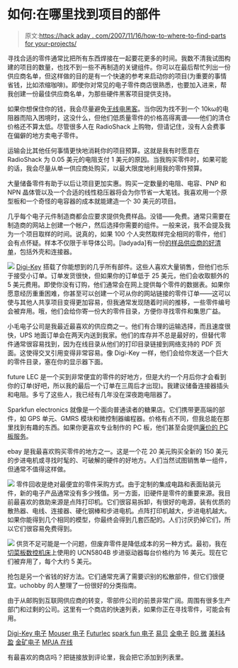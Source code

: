 # 如何:在哪里找到项目的部件

> 原文:[https://hack aday . com/2007/11/16/how-to-where-to-find-parts for your-projects/](https://hackaday.com/2007/11/16/how-to-where-to-find-parts-for-your-projects/)

寻找合适的零件通常比把所有东西焊接在一起要花更多的时间。我数不清我试图构建的项目的数量，也找不到一些不再制造的关键组件。你可以在最后帮忙列出一份供应商名单，但这样做的目的是有一个快速的参考来启动你的项目(为重要的事情省钱，比如浓缩咖啡)。即使你对常见的电子零件商店很熟悉，也要加入进来，帮我创建一份最佳供应商名单，为那些硬件黑客项目提供支持。

如果你想保住你的钱，我会尽量避免[无线电黑客](http://www.radioshack.com/category/index.jsp?categoryId=2032058)。当你因为找不到一个 10kω的电阻器而陷入困境时，这没什么，但他们低质量零件的价格高得离谱——他们的清仓价格还不算太低。尽管很多人在 RadioShack 上购物，但请记住，没有人会费事在偏僻的地方卖电子零件。

运输会比其他任何事情更快地消耗你的项目预算。这就是我有时愿意在 RadioShack 为 0.05 美元的电阻支付 1 美元的原因。当我购买零件时，如果可能的话，我会尽量从单一供应商处购买，以最大限度地利用我的零件预算。

大量储备零件有助于以后让项目更加实惠。购买一定数量的电阻、电容、PNP 和 NPN 晶体管以及一个合适的线性稳压器将会为你节省一大笔钱。我喜欢用一个原型板和一个奇怪的电容器的成本就能建造一个 30 美元的项目。

几乎每个电子元件制造商都会应要求提供免费样品。没错——免费。通常只需要在制造商的网站上创建一个帐户，然后选择你需要的组件。一般来说，我不会提及我为一个项目取样的时间。说真的，如果 100 个人突然取样完全相同的零件，他们会有点怀疑。样本不仅限于半导体公司。[ladyada]有一份[的样品供应商的好清单](http://www.ladyada.net/resources/procure/samples.html)，包括外壳和连接器。

![](../Images/4ee782209991d09840765b2a3dd35af1.png)
[Digi-Key](http://digikey.com/) 搭载了你能想到的几乎所有部件。这些人喜欢大量销售，但他们也乐于接受小订单。订单发货很快，但如果你的订单低于 25 美元，他们会收取额外的 5 美元费用。即使你没有订购，他们通常会在网上提供每个零件的数据表。如果你愿意经历重重困难，你甚至可以创建一个可从你的网站链接的零件订单——这可以使与其他人共享项目变得更加容易，但我通常发现随着时间的推移，一些零件编号会被弃用。哦，他们会给你寄一份大的零件目录，方便你寻找零件和集思广益。

小毛电子公司是我最近最喜欢的供应商之一。他们有合理的运输选择，而且速度很快，UPS 地面订单会在两天内送到我家。他们的库存并不总是最好的，但替代零件通常很容易找到，因为在线目录从他们的打印目录链接到网络支持的 PDF 页面。这使得交叉引用变得非常容易。像 Digi-Key 一样，他们会给你发送一个巨大的零件目录，塞在你的显示器下面。

future LEC 是一个买到非常便宜的零件的好地方，但是大约一个月后你才会看到你的订单(好吧，所以我的最后一个订单在三周后才出现)。我建议储备连接器插头和电阻。多亏了这些人，我已经有几年没在深夜跑电阻器了。

Sparkfun electronics 就像是一个面向普通读者的糖果店。它们携带更高端的部件，如 GPS 单元、GMRS 模块和微控制器编程器。价格有点不同，但我总能在那里找到有趣的东西。如果你更喜欢专业制作的 PC 板，他们甚至会提供[廉价的 PC 板服务](http://www.batchpcb.com/)。

ebay 是我最喜欢购买零件的地方之一。这是一个花 20 美元购买全新的 150 美元的步进电机或寻找时髦的、可破解的硬件的好地方。人们当然试图销售单一组件，但通常不值得这样做。

![](../Images/e9c5dbbf1eabb3b389953c142399eaed.png)
零件回收是绝对最便宜的零件采购方式。由于定制的集成电路和表面贴装元件，新的电子产品通常没有多少残值。另一方面，旧硬件是零件的重要来源。我目前最喜欢的救助来源是点阵打印机。它们很容易拆卸，有很好的电源，装有优质的散热器、电线、连接器、硬化钢棒和步进电机。点阵打印机越大，步进电机越大。如果你能得到几个相同的模型，你最终会得到几套匹配的。人们讨厌扔掉它们，所以它们很容易免费得到。

![](../Images/36edc82fa4aa672c037b5be03ec0c949.png)
供货不足可能是一个问题，但废弃零件是降低成本的另一种方式。最初，我在[切菜板数控机床](http://www.google.com/url?sa=t&ct=res&cd=1&url=http%3A%2F%2Fwww.engadget.com%2F2006%2F06%2F29%2Fhow-to-build-your-own-cnc-machine-part-1%2F&ei=xE8-R8CFM6HkigG2luSYCA&usg=AFQjCNGi60aiIoyo30Pr-kCT9c6GO_6rUQ&sig2=Tf2TT0if1rEBIC-fofLxzQ)上使用的 UCN5804B 步进驱动器每台价格约为 16 美元。现在它们被弃用了，每个大约 5 美元。

抢包是另一个省钱的好方法。它们通常充满了需要识别的松散部件，但它们很便宜。uchobby 的人整理了一份很好的分类指南。

由于从邮购到互联网供应商的转变，零部件公司的前景非常广阔。周围有很多生产部门和过剩的公司。这里有一个商店的快速列表，如果你正在寻找零件，可能会有用。

[Digi-Key 电子](http://digikey.com/)
[Mouser 电子](http://mouser.com/)
[Futurlec](http://www.futurlec.com)
[spark fun 电子](http://www.sparkfun.com)
[易贝](http://www.ebay.com)
[全电子](http://www.allelectronics.com/)
[BG 微](http://www.bgmicro.com/)
[美科&盈](http://www.sciplus.com/)
[金矿电子](http://www.goldmine-elec.com/)
[MPJA 在线](http://www.mpja.com/)

有最喜欢的商店吗？把链接放到评论里，我会把它添加到列表里。